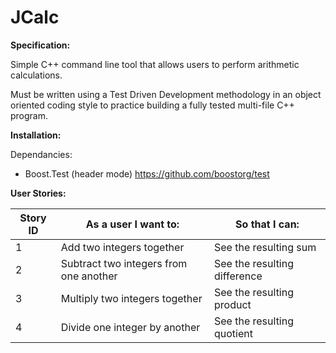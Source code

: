 # JCalc

**Specification:**

Simple C++ command line tool that allows users to perform arithmetic calculations.

Must be written using a Test Driven Development methodology in an object oriented coding style to practice building a fully tested multi-file C++ program.

**Installation:**

Dependancies:
  - Boost.Test (header mode)
  https://github.com/boostorg/test

**User Stories:**

| **Story ID** | **As a user I want to:** | **So that I can:** |
| --- | --- | --- |
| 1 | Add two integers together | See the resulting sum |
| 2 | Subtract two integers from one another | See the resulting difference |
| 3 | Multiply two integers together | See the resulting product |
| 4 | Divide one integer by another | See the resulting quotient |

